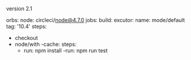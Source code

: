 version 2.1

orbs:
 node: circleci/node@4.7.0
jobs:
build:
 excutor:
  name: mode/default
  tag: '10.4'
  steps:
   - checkout
   - node/with -cache:
      steps:
        - run: npm install
     -run: npm run test   
